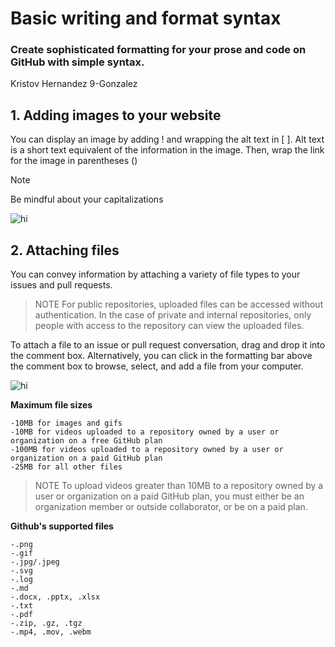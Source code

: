#  Basic writing and format syntax
### Create sophisticated formatting for your prose and code on GitHub with simple syntax.
Kristov Hernandez 9-Gonzalez


## 1. Adding images to your website
You can display an image by adding ! and wrapping the alt text in [ ]. Alt text is a short text equivalent of the information in the image. Then, wrap the link for the image in parentheses ()


> [!NOTE]
> Be mindful about your capitalizations 

  






![hi](https://jhs.adnu.edu.ph/pluginfile.php/1/theme_remui/section_html/942325426/welcomebg.png)














## 2. Attaching files
You can convey information by attaching a variety of file types to your issues and pull requests.

>NOTE
>For public repositories, uploaded files can be accessed without authentication. In the case of private and internal repositories, only people with access to the repository can view the uploaded files.


To attach a file to an issue or pull request conversation, drag and drop it into the comment box. Alternatively, you can click  in the formatting bar above the comment box to browse, select, and add a file from your computer.

![hi](https://docs.github.com/assets/cb-26464/mw-1440/images/help/issues/attach-file-icon.webp)



**Maximum file sizes**

    -10MB for images and gifs
    -10MB for videos uploaded to a repository owned by a user or organization on a free GitHub plan
    -100MB for videos uploaded to a repository owned by a user or organization on a paid GitHub plan
    -25MB for all other files

>NOTE
>To upload videos greater than 10MB to a repository owned by a user or organization on a paid GitHub plan, you must either be an organization member or outside collaborator, or be on a paid plan.

**Github's supported files**
    
    -.png
    -.gif
    -.jpg/.jpeg
    -.svg
    -.log
    -.md
    -.docx, .pptx, .xlsx 
    -.txt
    -.pdf
    -.zip, .gz, .tgz
    -.mp4, .mov, .webm

